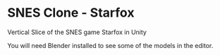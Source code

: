 
# SNES Clone - Starfox
 
Vertical Slice of the SNES game Starfox in Unity

You will need Blender installed to see some of the models in the editor.
